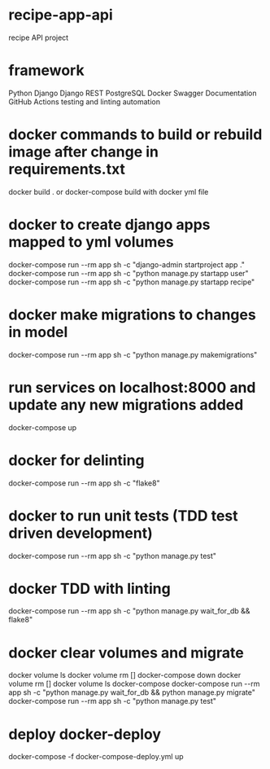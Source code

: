 # recipe-app-api
recipe API project

# framework
Python
Django
Django REST
PostgreSQL
Docker
Swagger Documentation
GitHub Actions testing and linting automation


# docker commands to build or rebuild image after change in requirements.txt
docker build . or docker-compose build with docker yml file

# docker to create django apps mapped to yml volumes
docker-compose run --rm app sh -c "django-admin startproject app ."
docker-compose run --rm app sh -c "python manage.py startapp user"
docker-compose run --rm app sh -c "python manage.py startapp recipe"

# docker make migrations to changes in model
docker-compose run --rm app sh -c "python manage.py makemigrations"

# run services on localhost:8000 and update any new migrations added
docker-compose up

# docker for delinting
docker-compose run --rm app sh -c "flake8"

# docker to run unit tests (TDD test driven development)
docker-compose run --rm app sh -c "python manage.py test"

# docker TDD with linting
docker-compose run --rm app sh -c "python manage.py wait_for_db && flake8"

# docker clear volumes and migrate
docker volume ls
docker volume rm []
docker-compose down
docker volume rm []
docker volume ls
docker-compose docker-compose run --rm app sh -c "python manage.py wait_for_db && python manage.py migrate"
docker-compose run --rm app sh -c "python manage.py test"

# deploy docker-deploy
docker-compose -f docker-compose-deploy.yml up

